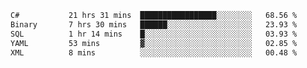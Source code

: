 <!--START_SECTION:waka-->

```txt
C#           21 hrs 31 mins  █████████████████░░░░░░░░   68.56 %
Binary       7 hrs 30 mins   ██████░░░░░░░░░░░░░░░░░░░   23.93 %
SQL          1 hr 14 mins    █░░░░░░░░░░░░░░░░░░░░░░░░   03.93 %
YAML         53 mins         ▓░░░░░░░░░░░░░░░░░░░░░░░░   02.85 %
XML          8 mins          ░░░░░░░░░░░░░░░░░░░░░░░░░   00.48 %
```

<!--END_SECTION:waka-->
